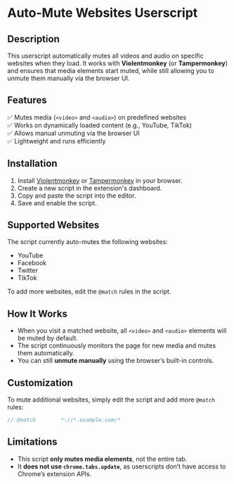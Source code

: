 # **Auto-Mute Websites Userscript**

## **Description**
This userscript automatically mutes all videos and audio on specific websites when they load. It works with **Violentmonkey** (or **Tampermonkey**) and ensures that media elements start muted, while still allowing you to unmute them manually via the browser UI.

## **Features**
✅ Mutes media (`<video>` and `<audio>`) on predefined websites  
✅ Works on dynamically loaded content (e.g., YouTube, TikTok)  
✅ Allows manual unmuting via the browser UI  
✅ Lightweight and runs efficiently  

## **Installation**
1. Install [Violentmonkey](https://violentmonkey.github.io/) or [Tampermonkey](https://www.tampermonkey.net/) in your browser.
2. Create a new script in the extension's dashboard.
3. Copy and paste the script into the editor.
4. Save and enable the script.

## **Supported Websites**
The script currently auto-mutes the following websites:
- YouTube
- Facebook
- Twitter
- TikTok

To add more websites, edit the `@match` rules in the script.

## **How It Works**
- When you visit a matched website, all `<video>` and `<audio>` elements will be muted by default.
- The script continuously monitors the page for new media and mutes them automatically.
- You can still **unmute manually** using the browser’s built-in controls.

## **Customization**
To mute additional websites, simply edit the script and add more `@match` rules:

```javascript
// @match        *://*.example.com/*
```

## **Limitations**
- This script **only mutes media elements**, not the entire tab.
- It **does not use `chrome.tabs.update`**, as userscripts don’t have access to Chrome’s extension APIs.
